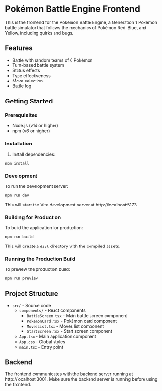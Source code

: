 # Pokémon Battle Engine Frontend

This is the frontend for the Pokémon Battle Engine, a Generation 1 Pokémon battle simulator that follows the mechanics of Pokémon Red, Blue, and Yellow, including quirks and bugs.

## Features

- Battle with random teams of 6 Pokémon
- Turn-based battle system
- Status effects
- Type effectiveness
- Move selection
- Battle log

## Getting Started

### Prerequisites

- Node.js (v14 or higher)
- npm (v6 or higher)

### Installation

1. Install dependencies:

```bash
npm install
```

### Development

To run the development server:

```bash
npm run dev
```

This will start the Vite development server at http://localhost:5173.

### Building for Production

To build the application for production:

```bash
npm run build
```

This will create a `dist` directory with the compiled assets.

### Running the Production Build

To preview the production build:

```bash
npm run preview
```

## Project Structure

- `src/` - Source code
  - `components/` - React components
    - `BattleScreen.tsx` - Main battle screen component
    - `PokemonCard.tsx` - Pokémon card component
    - `MovesList.tsx` - Moves list component
    - `StartScreen.tsx` - Start screen component
  - `App.tsx` - Main application component
  - `App.css` - Global styles
  - `main.tsx` - Entry point

## Backend

The frontend communicates with the backend server running at http://localhost:3001. Make sure the backend server is running before using the frontend.
